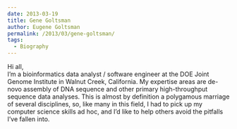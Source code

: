 ```yaml
---
date: 2013-03-19
title: Gene Goltsman
author: Eugene Goltsman
permalink: /2013/03/gene-goltsman/
tags:
  - Biography
---
```

Hi all,  
I&#8217;m a bioinformatics data analyst / software engineer at the DOE Joint Genome Institute in Walnut Creek, California. My expertise areas are de-novo assembly of DNA sequence and other primary high-throughput sequence data analyses. This is almost by definition a polygamous marriage of several disciplines, so, like many in this field, I had to pick up my computer science skills ad hoc, and I&#8217;d like to help others avoid the pitfalls I&#8217;ve fallen into.
